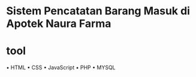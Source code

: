 # Sistem Pencatatan Barang Masuk di Apotek Naura Farma

# tool
• HTML
• CSS
• JavaScript
• PHP
• MYSQL
